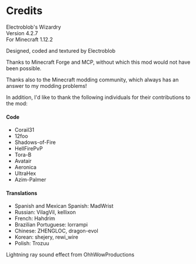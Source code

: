 # Credits

Electroblob's Wizardry  
Version 4.2.7  
For Minecraft 1.12.2

Designed, coded and textured by Electroblob

Thanks to Minecraft Forge and MCP, without which this mod would not have been possible.

Thanks also to the Minecraft modding community, which always has an answer to my modding problems!

In addition, I'd like to thank the following individuals for their contributions to the mod:

#### Code

- Corail31
- 12foo
- Shadows-of-Fire
- HellFirePvP
- Tora-B
- Avatair
- Aeronica
- UltraHex
- Azim-Palmer

#### Translations

- Spanish and Mexican Spanish: MadWrist 
- Russian: VilagVil, kellixon 
- French: Hahdrim 
- Brazilian Portuguese: lorrampi 
- Chinese: ZHENGLOC, dragon-evol 
- Korean: shejery, rewi_wire 
- Polish: Trozuu

Lightning ray sound effect from OhhWowProductions
